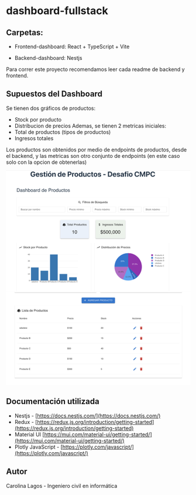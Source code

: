 # dashboard-fullstack

## Carpetas:

- Frontend-dashboard: React + TypeScript + Vite

- Backend-dashboard: Nestjs

Para correr este proyecto recomendamos leer cada readme de backend y frontend.

## Supuestos del Dashboard

Se tienen dos gráficos de productos:

- Stock por producto
- Distribucion de precios
  Ademas, se tienen 2 metricas iniciales:
- Total de productos (tipos de productos)
- Ingresos totales

Los productos son obtenidos por medio de endpoints de productos, desde el backend, y las metricas son otro conjunto de endpoints (en este caso solo con la opcion de obtenerlas)

![Graficos](img1.png)
![Tabla](img2.png)

## Documentación utilizada

- Nestjs - [https://docs.nestjs.com/](https://docs.nestjs.com/)
- Redux - [https://redux.js.org/introduction/getting-started](https://redux.js.org/introduction/getting-started)
- Material UI [https://mui.com/material-ui/getting-started/](https://mui.com/material-ui/getting-started/)
- Plotly JavaScript - [https://plotly.com/javascript/](https://plotly.com/javascript/)

## Autor

Carolina Lagos - Ingeniero civil en informática
